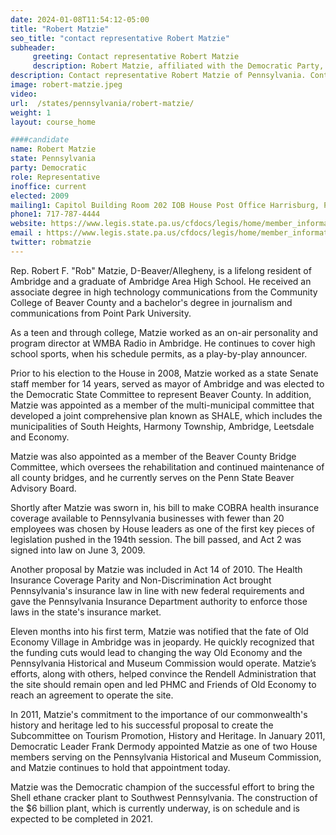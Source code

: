 ```yaml
---
date: 2024-01-08T11:54:12-05:00
title: "Robert Matzie"
seo_title: "contact representative Robert Matzie"
subheader:
     greeting: Contact representative Robert Matzie
     description: Robert Matzie, affiliated with the Democratic Party, serves as a member of the Pennsylvania House of Representatives, representing District 16. He took office on December 1, 2008, and his present term is set to conclude on November 30, 2024.
description: Contact representative Robert Matzie of Pennsylvania. Contact information for Robert Matzie includes email address, phone number, and mailing address.
image: robert-matzie.jpeg
video:
url:  /states/pennsylvania/robert-matzie/
weight: 1
layout: course_home

####candidate
name: Robert Matzie
state: Pennsylvania
party: Democratic
role: Representative
inoffice: current
elected: 2009
mailing1: Capitol Building Room 202 IOB House Post Office Harrisburg, PA 17120
phone1: 717-787-4444
website: https://www.legis.state.pa.us/cfdocs/legis/home/member_information/House_bio.cfm?id=1173/
email : https://www.legis.state.pa.us/cfdocs/legis/home/member_information/House_bio.cfm?id=1173/
twitter: robmatzie
---
```


Rep. Robert F. "Rob" Matzie, D-Beaver/Allegheny, is a lifelong resident of Ambridge and a graduate of Ambridge Area High School. He received an associate degree in high technology communications from the Community College of Beaver County and a bachelor's degree in journalism and communications from Point Park University.

As a teen and through college, Matzie worked as an on-air personality and program director at WMBA Radio in Ambridge. He continues to cover high school sports, when his schedule permits, as a play-by-play announcer.

Prior to his election to the House in 2008, Matzie worked as a state Senate staff member for 14 years, served as mayor of Ambridge and was elected to the Democratic State Committee to represent Beaver County. In addition, Matzie was appointed as a member of the multi-municipal committee that developed a joint comprehensive plan known as SHALE, which includes the municipalities of South Heights, Harmony Township, Ambridge, Leetsdale and Economy.

Matzie was also appointed as a member of the Beaver County Bridge Committee, which oversees the rehabilitation and continued maintenance of all county bridges, and he currently serves on the Penn State Beaver Advisory Board.

Shortly after Matzie was sworn in, his bill to make COBRA health insurance coverage available to Pennsylvania businesses with fewer than 20 employees was chosen by House leaders as one of the first key pieces of legislation pushed in the 194th session. The bill passed, and Act 2 was signed into law on June 3, 2009.

Another proposal by Matzie was included in Act 14 of 2010. The Health Insurance Coverage Parity and Non-Discrimination Act brought Pennsylvania's insurance law in line with new federal requirements and gave the Pennsylvania Insurance Department authority to enforce those laws in the state's insurance market.

Eleven months into his first term, Matzie was notified that the fate of Old Economy Village in Ambridge was in jeopardy. He quickly recognized that the funding cuts would lead to changing the way Old Economy and the Pennsylvania Historical and Museum Commission would operate. Matzie’s efforts, along with others, helped convince the Rendell Administration that the site should remain open and led PHMC and Friends of Old Economy to reach an agreement to operate the site.

In 2011, Matzie's commitment to the importance of our commonwealth's history and heritage led to his successful proposal to create the Subcommittee on Tourism Promotion, History and Heritage. In January 2011, Democratic Leader Frank Dermody appointed Matzie as one of two House members serving on the Pennsylvania Historical and Museum Commission, and Matzie continues to hold that appointment today.

Matzie was the Democratic champion of the successful effort to bring the Shell ethane cracker plant to Southwest Pennsylvania. The construction of the $6 billion plant, which is currently underway, is on schedule and is expected to be completed in 2021.

